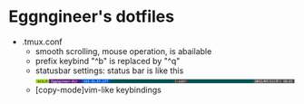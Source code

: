 # Eggngineer's dotfiles

* .tmux.conf
  * smooth scrolling, mouse operation, is abailable 
  * prefix keybind "^b" is replaced by "^q"
  * statusbar settings: status bar is like this
    ![statusbar](./fig/status_bar.png)
  * \[copy-mode\]vim-like keybindings